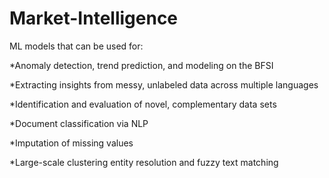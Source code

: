 # Market-Intelligence

ML models that can be used for:

*Anomaly detection, trend prediction, and modeling on the BFSI

*Extracting insights from messy, unlabeled data across multiple languages

*Identification and evaluation of novel, complementary data sets

*Document classification via NLP

*Imputation of missing values

*Large-scale clustering entity resolution and fuzzy text matching
